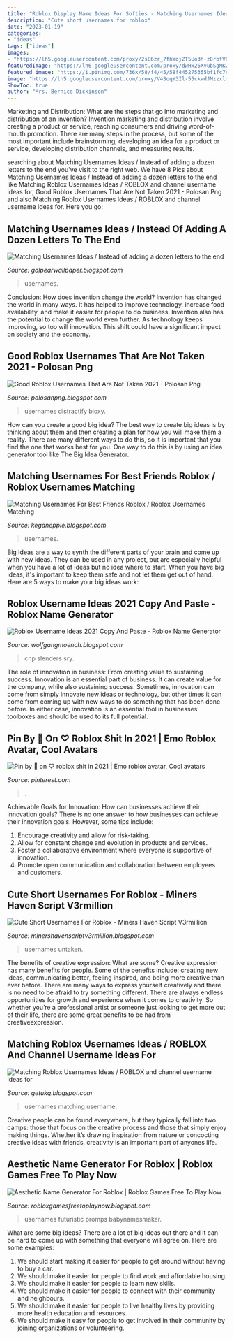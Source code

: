 ```yaml
---
title: "Roblox Display Name Ideas For Softies - Matching Usernames Ideas / Instead Of Adding A Dozen Letters To The End"
description: "Cute short usernames for roblox"
date: "2023-01-19"
categories:
- "ideas"
tags: ["ideas"]
images:
- "https://lh5.googleusercontent.com/proxy/2sE6zr_7fhWojZT5Uo3h-z8rbfV68TFg5qzSz92oEb-lnJ8iv09fCp7-G_xXJN6nDxfyIEci_wglUb1H5taTs1ux86yOPYXzAyVlvzxI1AOWisxaaZUjgZqbdDYJ9YGn=w1200-h630-p-k-no-nu"
featuredImage: "https://lh6.googleusercontent.com/proxy/dwHx26XvubSgMKwk6tSIW6E3I8BbGYpzrE90iSLsgm-fLgFtdsRcjRvpS1cbbpa5zR2mvX-1hBv64d93hB92LQHNg_SruuuLyYa0K1jFrXyAUH0XROMq6ACDOC9cwnmRZZskQJU=w1200-h630-p-k-no-nu"
featured_image: "https://i.pinimg.com/736x/58/f4/45/58f445275355bf1fc7c0587ccaf2dc33.jpg"
image: "https://lh5.googleusercontent.com/proxy/V4SoqY3Il-55ckwdJMzzxld1saxMnUf_rV_9tzbbkqLBq7AQwmxqIfAK6Igh4goBSxmO92MUV5KGRIVHMh8gzqcJjEOXOeiZKGGxqXRIv-mTzfnzvrrdXUE=w1200-h630-p-k-no-nu"
ShowToc: true
author: "Mrs. Bernice Dickinson"
---
```



Marketing and Distribution: What are the steps that go into marketing and distribution of an invention?
Invention marketing and distribution involve creating a product or service, reaching consumers and driving word-of-mouth promotion. There are many steps in the process, but some of the most important include brainstorming, developing an idea for a product or service, developing distribution channels, and measuring results.

	

		
searching about Matching Usernames Ideas / Instead of adding a dozen letters to the end you've visit to the right web. We have 8 Pics about Matching Usernames Ideas / Instead of adding a dozen letters to the end like Matching Roblox Usernames Ideas / ROBLOX and channel username ideas for, Good Roblox Usernames That Are Not Taken 2021 - Polosan Png and also Matching Roblox Usernames Ideas / ROBLOX and channel username ideas for. Here you go:
		
    
## Matching Usernames Ideas / Instead Of Adding A Dozen Letters To The End

<img loading=lazy src="https://cdn.piccollage.com/imageassets/44e46fef17766d29973ff63f716adfcd/original.png" onerror="this.onerror=null;this.src='https://tse3.mm.bing.net/th?id=OIP.Mj9JbZge1UDT4paMHH3jkgHaHa&amp;pid=15.1';" alt="Matching Usernames Ideas / Instead of adding a dozen letters to the end">

_Source: golpearwallpaper.blogspot.com_

>usernames. 

	

Conclusion: How does invention change the world?
Invention has changed the world in many ways. It has helped to improve technology, increase food availability, and make it easier for people to do business. Invention also has the potential to change the world even further. As technology keeps improving, so too will innovation. This shift could have a significant impact on society and the economy.

    
## Good Roblox Usernames That Are Not Taken 2021 - Polosan Png

<img loading=lazy src="https://media.distractify.com/brand-img/1FKE1fddQ/0x0/robloxfeat-1613787289282.jpg" onerror="this.onerror=null;this.src='https://tse2.mm.bing.net/th?id=OIP.jukIzJxrTxq1OVxjBeWpsQHaEK&amp;pid=15.1';" alt="Good Roblox Usernames That Are Not Taken 2021 - Polosan Png">

_Source: polosanpng.blogspot.com_

>usernames distractify bloxy. 

	

How can you create a good big idea?
The best way to create big ideas is by thinking about them and then creating a plan for how you will make them a reality. There are many different ways to do this, so it is important that you find the one that works best for you. One way to do this is by using an idea generator tool like The Big Idea Generator.

    
## Matching Usernames For Best Friends Roblox / Roblox Usernames Matching

<img loading=lazy src="https://lh6.googleusercontent.com/proxy/6EFDgDMrP7QXQYk79-sOe1Ta_MKg1-Y2tU9L2dP2qvyNoRAlzfIH1tQcSdHPAv9ST6L9A2uygABq2lHj8Ohm3nY42rYx6YSd=w1200-h630-pd" onerror="this.onerror=null;this.src='https://tse1.mm.bing.net/th?id=OIP.v_OTBAk3KcP_bNFEdIMXDgHaD4&amp;pid=15.1';" alt="Matching Usernames For Best Friends Roblox / Roblox Usernames Matching">

_Source: keganeppie.blogspot.com_

>usernames. 

	

Big Ideas are a way to synth the different parts of your brain and come up with new ideas. They can be used in any project, but are especially helpful when you have a lot of ideas but no idea where to start. When you have big ideas, it's important to keep them safe and not let them get out of hand. Here are 5 ways to make your big ideas work: 

    
## Roblox Username Ideas 2021 Copy And Paste - Roblox Name Generator

<img loading=lazy src="https://lh6.googleusercontent.com/proxy/dwHx26XvubSgMKwk6tSIW6E3I8BbGYpzrE90iSLsgm-fLgFtdsRcjRvpS1cbbpa5zR2mvX-1hBv64d93hB92LQHNg_SruuuLyYa0K1jFrXyAUH0XROMq6ACDOC9cwnmRZZskQJU=w1200-h630-p-k-no-nu" onerror="this.onerror=null;this.src='https://tse4.mm.bing.net/th?id=OIP.RQ5IjINLXHmjwnE2U9pZJQAAAA&amp;pid=15.1';" alt="Roblox Username Ideas 2021 Copy And Paste - Roblox Name Generator">

_Source: wolfgangmoench.blogspot.com_

>cnp slenders sry. 

	

The role of innovation in business: From creating value to sustaining success.
Innovation is an essential part of business. It can create value for the company, while also sustaining success. Sometimes, innovation can come from simply innovate new ideas or technology, but other times it can come from coming up with new ways to do something that has been done before. In either case, innovation is an essential tool in businesses’ toolboxes and should be used to its full potential.

    
## Pin By 🖤 On ♡ Roblox Shit In 2021 | Emo Roblox Avatar, Cool Avatars

<img loading=lazy src="https://i.pinimg.com/736x/58/f4/45/58f445275355bf1fc7c0587ccaf2dc33.jpg" onerror="this.onerror=null;this.src='https://tse1.mm.bing.net/th?id=OIP.pGMKZE2Y_NdfoCBEwgUgRAHaKV&amp;pid=15.1';" alt="Pin by 🖤 on ♡ roblox shit in 2021 | Emo roblox avatar, Cool avatars">

_Source: pinterest.com_

>. 

	

Achievable Goals for Innovation: How can businesses achieve their innovation goals?
There is no one answer to how businesses can achieve their innovation goals. However, some tips include:
1. Encourage creativity and allow for risk-taking.
2. Allow for constant change and evolution in products and services.
3. Foster a collaborative environment where everyone is supportive of innovation. 
4. Promote open communication and collaboration between employees and customers.

    
## Cute Short Usernames For Roblox - Miners Haven Script V3rmillion

<img loading=lazy src="https://i.ytimg.com/vi/sAc3s8yyuME/maxresdefault.jpg" onerror="this.onerror=null;this.src='https://tse1.mm.bing.net/th?id=OIP.-WHu-GsADYbKuNPkg1wDfAHaEK&amp;pid=15.1';" alt="Cute Short Usernames For Roblox - Miners Haven Script V3rmillion">

_Source: minershavenscriptv3rmillion.blogspot.com_

>usernames untaken. 

	

The benefits of creative expression: What are some?
Creative expression has many benefits for people. Some of the benefits include: creating new ideas, communicating better, feeling inspired, and being more creative than ever before. There are many ways to express yourself creatively and there is no need to be afraid to try something different. There are always endless opportunities for growth and experience when it comes to creativity. So whether you’re a professional artist or someone just looking to get more out of their life, there are some great benefits to be had from creativeexpression.

    
## Matching Roblox Usernames Ideas / ROBLOX And Channel Username Ideas For

<img loading=lazy src="https://lh5.googleusercontent.com/proxy/2sE6zr_7fhWojZT5Uo3h-z8rbfV68TFg5qzSz92oEb-lnJ8iv09fCp7-G_xXJN6nDxfyIEci_wglUb1H5taTs1ux86yOPYXzAyVlvzxI1AOWisxaaZUjgZqbdDYJ9YGn=w1200-h630-p-k-no-nu" onerror="this.onerror=null;this.src='https://tse3.mm.bing.net/th?id=OIP.uzBnwNN57JIPqzWy59X7gQHaD4&amp;pid=15.1';" alt="Matching Roblox Usernames Ideas / ROBLOX and channel username ideas for">

_Source: getukq.blogspot.com_

>usernames matching username. 

	

Creative people can be found everywhere, but they typically fall into two camps: those that focus on the creative process and those that simply enjoy making things. Whether it’s drawing inspiration from nature or concocting creative ideas with friends, creativity is an important part of anyones life.

    
## Aesthetic Name Generator For Roblox | Roblox Games Free To Play Now

<img loading=lazy src="https://lh5.googleusercontent.com/proxy/V4SoqY3Il-55ckwdJMzzxld1saxMnUf_rV_9tzbbkqLBq7AQwmxqIfAK6Igh4goBSxmO92MUV5KGRIVHMh8gzqcJjEOXOeiZKGGxqXRIv-mTzfnzvrrdXUE=w1200-h630-p-k-no-nu" onerror="this.onerror=null;this.src='https://tse2.mm.bing.net/th?id=OIP.7sh7KVvB4pyUUv4TBorxaQAAAA&amp;pid=15.1';" alt="Aesthetic Name Generator For Roblox | Roblox Games Free To Play Now">

_Source: robloxgamesfreetoplaynow.blogspot.com_

>usernames futuristic promps babynamesmaker. 

	

What are some big ideas?
There are a lot of big ideas out there and it can be hard to come up with something that everyone will agree on. Here are some examples:
1. We should start making it easier for people to get around without having to buy a car.
2. We should make it easier for people to find work and affordable housing.
3. We should make it easier for people to learn new skills.
4. We should make it easier for people to connect with their community and neighbours.
5. We should make it easier for people to live healthy lives by providing more health education and resources.
6. We should make it easy for people to get involved in their community by joining organizations or volunteering.

